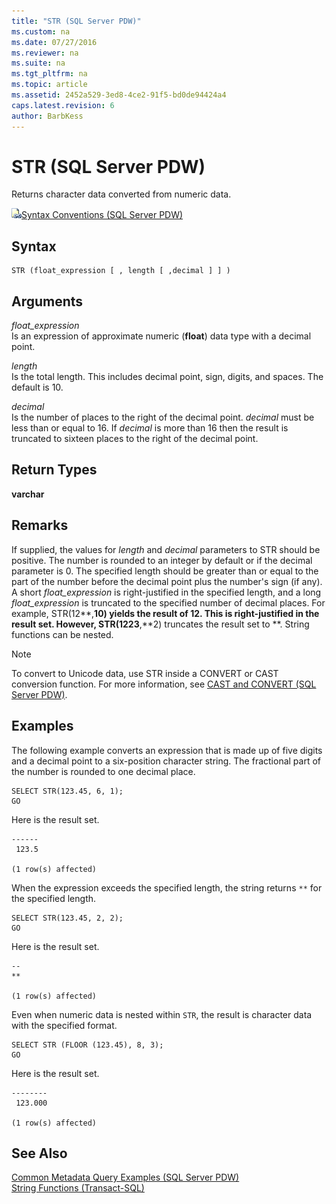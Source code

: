 ```yaml
---
title: "STR (SQL Server PDW)"
ms.custom: na
ms.date: 07/27/2016
ms.reviewer: na
ms.suite: na
ms.tgt_pltfrm: na
ms.topic: article
ms.assetid: 2452a529-3ed8-4ce2-91f5-bd0de94424a4
caps.latest.revision: 6
author: BarbKess
---
```

# STR (SQL Server PDW)
Returns character data converted from numeric data.  
  
![Topic link icon](../../mpp/sqlpdw/media/Topic_Link.gif "Topic_Link")[Syntax Conventions &#40;SQL Server PDW&#41;](../../mpp/sqlpdw/syntax-conventions-sql-server-pdw.md)  
  
## Syntax  
  
```  
STR (float_expression [ , length [ ,decimal ] ] )  
```  
  
## Arguments  
*float_expression*  
Is an expression of approximate numeric (**float**) data type with a decimal point.  
  
*length*  
Is the total length. This includes decimal point, sign, digits, and spaces. The default is 10.  
  
*decimal*  
Is the number of places to the right of the decimal point. *decimal* must be less than or equal to 16. If *decimal* is more than 16 then the result is truncated to sixteen places to the right of the decimal point.  
  
## Return Types  
**varchar**  
  
## Remarks  
If supplied, the values for *length* and *decimal* parameters to STR should be positive. The number is rounded to an integer by default or if the decimal parameter is 0. The specified length should be greater than or equal to the part of the number before the decimal point plus the number's sign (if any). A short *float_expression* is right-justified in the specified length, and a long *float_expression* is truncated to the specified number of decimal places. For example, STR(12**,**10) yields the result of 12. This is right-justified in the result set. However, STR(1223**,**2) truncates the result set to **. String functions can be nested.  
  
> [!NOTE]  
> To convert to Unicode data, use STR inside a CONVERT or CAST conversion function. For more information, see [CAST and CONVERT &#40;SQL Server PDW&#41;](../../mpp/sqlpdw/cast-and-convert-sql-server-pdw.md).  
  
## Examples  
The following example converts an expression that is made up of five digits and a decimal point to a six-position character string. The fractional part of the number is rounded to one decimal place.  
  
```  
SELECT STR(123.45, 6, 1);  
GO  
```  
  
Here is the result set.  
  
```  
------  
 123.5  
  
(1 row(s) affected)  
```  
  
When the expression exceeds the specified length, the string returns `**` for the specified length.  
  
```  
SELECT STR(123.45, 2, 2);  
GO  
```  
  
Here is the result set.  
  
```  
--  
**  
  
(1 row(s) affected)  
```  
  
Even when numeric data is nested within `STR`, the result is character data with the specified format.  
  
```  
SELECT STR (FLOOR (123.45), 8, 3);  
GO  
```  
  
Here is the result set.  
  
```  
--------  
 123.000  
  
(1 row(s) affected)  
```  
  
## See Also  
[Common Metadata Query Examples &#40;SQL Server PDW&#41;](../../mpp/sqlpdw/common-metadata-query-examples-sql-server-pdw.md)  
[String Functions (Transact-SQL)](http://msdn.microsoft.com/en-us/library/ms181984.aspx)  
  
